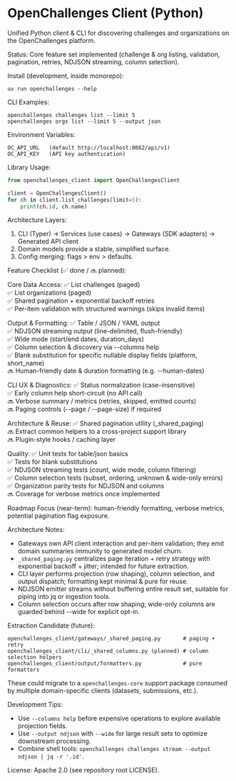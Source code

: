 # OpenChallenges Client (Python)

Unified Python client & CLI for discovering challenges and organizations on the OpenChallenges platform.

Status: Core feature set implemented (challenge & org listing, validation, pagination, retries, NDJSON streaming, column selection).

Install (development, inside monorepo):

    uv run openchallenges --help

CLI Examples:

    openchallenges challenges list --limit 5
    openchallenges orgs list --limit 5 --output json

Environment Variables:

    OC_API_URL   (default http://localhost:8082/api/v1)
    OC_API_KEY   (API key authentication)

Library Usage:

```python
from openchallenges_client import OpenChallengesClient

client = OpenChallengesClient()
for ch in client.list_challenges(limit=5):
	print(ch.id, ch.name)
```

Architecture Layers:

1. CLI (Typer) -> Services (use cases) -> Gateways (SDK adapters) -> Generated API client
2. Domain models provide a stable, simplified surface.
3. Config merging: flags > env > defaults.

Feature Checklist (✅ done / 🔜 planned):

Core Data Access:
✅ List challenges (paged)  
✅ List organizations (paged)  
✅ Shared pagination + exponential backoff retries  
✅ Per-item validation with structured warnings (skips invalid items)

Output & Formatting:
✅ Table / JSON / YAML output  
✅ NDJSON streaming output (line-delimited, flush-friendly)  
✅ Wide mode (start/end dates, duration_days)  
✅ Column selection & discovery via --columns help  
✅ Blank substitution for specific nullable display fields (platform, short_name)  
🔜 Human-friendly date & duration formatting (e.g. --human-dates)

CLI UX & Diagnostics:
✅ Status normalization (case-insensitive)  
✅ Early column help short-circuit (no API call)  
🔜 Verbose summary / metrics (retries, skipped, emitted counts)  
🔜 Paging controls (--page / --page-size) if required

Architecture & Reuse:
✅ Shared pagination utility (\_shared_paging)  
🔜 Extract common helpers to a cross-project support library  
🔜 Plugin-style hooks / caching layer

Quality:
✅ Unit tests for table/json basics  
✅ Tests for blank substitutions  
✅ NDJSON streaming tests (count, wide mode, column filtering)  
✅ Column selection tests (subset, ordering, unknown & wide-only errors)  
✅ Organization parity tests for NDJSON and columns  
🔜 Coverage for verbose metrics once implemented

Roadmap Focus (near-term): human-friendly formatting, verbose metrics, potential pagination flag exposure.

Architecture Notes:

- Gateways own API client interaction and per-item validation; they emit domain summaries immunity to generated model churn.
- `_shared_paging.py` centralizes page iteration + retry strategy with exponential backoff + jitter; intended for future extraction.
- CLI layer performs projection (row shaping), column selection, and output dispatch; formatting kept minimal & pure for reuse.
- NDJSON emitter streams without buffering entire result set, suitable for piping into jq or ingestion tools.
- Column selection occurs after row shaping; wide-only columns are guarded behind --wide for explicit opt-in.

Extraction Candidate (future):

```
openchallenges_client/gateways/_shared_paging.py       # paging + retry
openchallenges_client/cli/_shared_columns.py (planned) # column selection helpers
openchallenges_client/output/formatters.py             # pure formatters
```

These could migrate to a `openchallenges-core` support package consumed by multiple domain-specific clients (datasets, submissions, etc.).

Development Tips:

- Use `--columns help` before expensive operations to explore available projection fields.
- Use `--output ndjson` with `--wide` for large result sets to optimize downstream processing.
- Combine shell tools: `openchallenges challenges stream --output ndjson | jq -r '.id'`.

License: Apache 2.0 (see repository root LICENSE).
